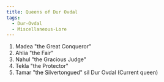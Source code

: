 ```yaml
---
title: Queens of Dur Ovdal
tags:
  - Dur-Ovdal
  - Miscellaneous-Lore
---
```


1. Madea "the Great Conqueror"
2. Ahlia "the Fair"
3. Nahul "the Gracious Judge"
4. Tekla "the Protector"
5. Tamar "the Silvertongued" sil Dur Ovdal (Current queen)
